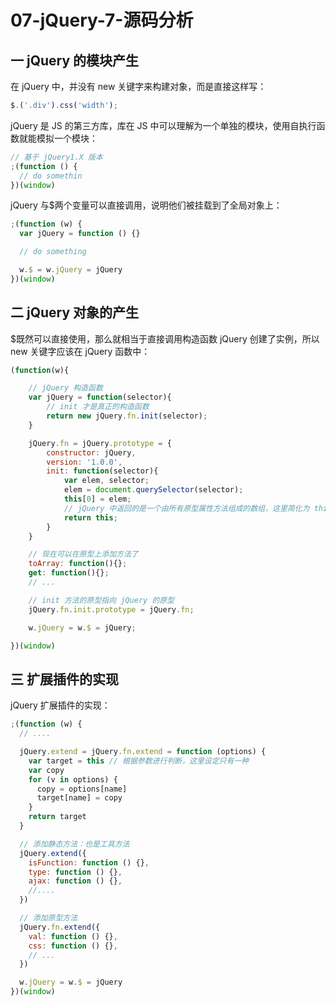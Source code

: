 # 07-jQuery-7-源码分析

## 一 jQuery 的模块产生

在 jQuery 中，并没有 new 关键字来构建对象，而是直接这样写：

```js
$.('.div').css('width');
```

jQuery 是 JS 的第三方库，库在 JS 中可以理解为一个单独的模块，使用自执行函数就能模拟一个模块：

```js
// 基于 jQuery1.X 版本
;(function () {
  // do somethin
})(window)
```

jQuery 与\$两个变量可以直接调用，说明他们被挂载到了全局对象上：

```js
;(function (w) {
  var jQuery = function () {}

  // do something

  w.$ = w.jQuery = jQuery
})(window)
```

## 二 jQuery 对象的产生

\$既然可以直接使用，那么就相当于直接调用构造函数 jQuery 创建了实例，所以 new 关键字应该在 jQuery 函数中：

```js
(function(w){

    // jQuery 构造函数
    var jQuery = function(selector){
        // init 才是真正的构造函数
        return new jQuery.fn.init(selector);
    }

    jQuery.fn = jQuery.prototype = {
        constructor: jQuery,
        version: '1.0.0',
        init: function(selector){
            var elem, selector;
            elem = document.querySelector(selector);
            this[0] = elem;
            // jQuery 中返回的是一个由所有原型属性方法组成的数组，这里简化为 this
            return this;
        }
    }

    // 现在可以在原型上添加方法了
    toArray: function(){};
    get: function(){};
    // ...

    // init 方法的原型指向 jQuery 的原型
    jQuery.fn.init.prototype = jQuery.fn;

    w.jQuery = w.$ = jQuery;

})(window)
```

## 三 扩展插件的实现

jQuery 扩展插件的实现：

```js
;(function (w) {
  // ....

  jQuery.extend = jQuery.fn.extend = function (options) {
    var target = this // 根据参数进行判断，这里设定只有一种
    var copy
    for (v in options) {
      copy = options[name]
      target[name] = copy
    }
    return target
  }

  // 添加静态方法：也是工具方法
  jQuery.extend({
    isFunction: function () {},
    type: function () {},
    ajax: function () {},
    //....
  })

  // 添加原型方法
  jQuery.fn.extend({
    val: function () {},
    css: function () {},
    // ...
  })

  w.jQuery = w.$ = jQuery
})(window)
```
